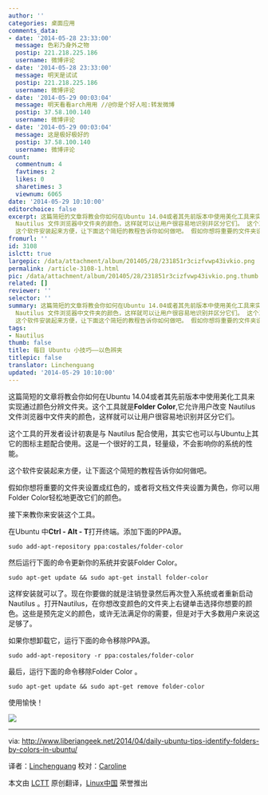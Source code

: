 ```yaml
---
author: ''
categories: 桌面应用
comments_data:
- date: '2014-05-28 23:33:00'
  message: 色彩乃身外之物
  postip: 221.218.225.186
  username: 微博评论
- date: '2014-05-28 23:33:00'
  message: 明天是试试
  postip: 221.218.225.186
  username: 微博评论
- date: '2014-05-29 00:03:04'
  message: 明天看看arch用用 //@你是个好人啦:转发微博
  postip: 37.58.100.140
  username: 微博评论
- date: '2014-05-29 00:03:04'
  message: 这是极好极好的
  postip: 37.58.100.140
  username: 微博评论
count:
  commentnum: 4
  favtimes: 2
  likes: 0
  sharetimes: 3
  viewnum: 6065
date: '2014-05-29 10:10:00'
editorchoice: false
excerpt: 这篇简短的文章将教会你如何在Ubuntu 14.04或者其先前版本中使用美化工具来实现通过颜色分辨文件夹。这个工具就是Folder Color,它允许用户改变
  Nautilus 文件浏览器中文件夹的颜色，这样就可以让用户很容易地识别并区分它们。 这个工具的开发者设计初衷是与 Nautilus 配合使用，其实它也可以与Ubuntu上其它的图标主题配合使用。这是一个很好的工具，轻量级，不会影响你的系统的性能。
  这个软件安装起来方便，让下面这个简短的教程告诉你如何做吧。 假如你想将重要的文件夹设置成红色的，或者将文档文件夹设置为黄色，你可以用Folder Color
fromurl: ''
id: 3108
islctt: true
largepic: /data/attachment/album/201405/28/231851r3cizfvwp43ivkio.png
permalink: /article-3108-1.html
pic: /data/attachment/album/201405/28/231851r3cizfvwp43ivkio.png.thumb.jpg
related: []
reviewer: ''
selector: ''
summary: 这篇简短的文章将教会你如何在Ubuntu 14.04或者其先前版本中使用美化工具来实现通过颜色分辨文件夹。这个工具就是Folder Color,它允许用户改变
  Nautilus 文件浏览器中文件夹的颜色，这样就可以让用户很容易地识别并区分它们。 这个工具的开发者设计初衷是与 Nautilus 配合使用，其实它也可以与Ubuntu上其它的图标主题配合使用。这是一个很好的工具，轻量级，不会影响你的系统的性能。
  这个软件安装起来方便，让下面这个简短的教程告诉你如何做吧。 假如你想将重要的文件夹设置成红色的，或者将文档文件夹设置为黄色，你可以用Folder Color
tags:
- Nautilus
thumb: false
title: 每日 Ubuntu 小技巧——以色辨夹
titlepic: false
translator: Linchenguang
updated: '2014-05-29 10:10:00'
---
```


这篇简短的文章将教会你如何在Ubuntu 14.04或者其先前版本中使用美化工具来实现通过颜色分辨文件夹。这个工具就是**Folder Color**,它允许用户改变 Nautilus 文件浏览器中文件夹的颜色，这样就可以让用户很容易地识别并区分它们。


这个工具的开发者设计初衷是与 Nautilus 配合使用，其实它也可以与Ubuntu上其它的图标主题配合使用。这是一个很好的工具，轻量级，不会影响你的系统的性能。


这个软件安装起来方便，让下面这个简短的教程告诉你如何做吧。


假如你想将重要的文件夹设置成红色的，或者将文档文件夹设置为黄色，你可以用Folder Color轻松地更改它们的颜色。


接下来教你来安装这个工具。


在Ubuntu 中**Ctrl - Alt - T**打开终端。添加下面的PPA源。



```
sudo add-apt-repository ppa:costales/folder-color

```

然后运行下面的命令更新你的系统并安装Folder Color。



```
sudo apt-get update && sudo apt-get install folder-color

```

这样安装就可以了。现在你要做的就是注销登录然后再次登入系统或者重新启动Nautilus 。打开Nautilus，在你想改变颜色的文件夹上右键单击选择你想要的颜色。这些是预先定义的颜色，或许无法满足你的需要，但是对于大多数用户来说这足够了。


如果你想卸载它，运行下面的命令移除PPA源。



```
sudo add-apt-repository -r ppa:costales/folder-color

```

最后，运行下面的命令移除Folder Color 。



```
sudo apt-get update && sudo apt-get remove folder-color

```

使用愉快！


![](/data/attachment/album/201405/28/231851r3cizfvwp43ivkio.png)




---


via: <http://www.liberiangeek.net/2014/04/daily-ubuntu-tips-identify-folders-by-colors-in-ubuntu/>


译者：[Linchenguang](https://github.com/Linchenguang) 校对：[Caroline](https://github.com/carolinewuyan)


本文由 [LCTT](https://github.com/LCTT/TranslateProject) 原创翻译，[Linux中国](http://linux.cn/) 荣誉推出
